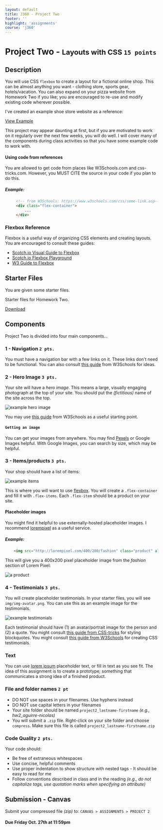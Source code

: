 ```yaml
---
layout: default
title: J360 - Project Two
footer: ''
highlight: 'assignments'
course: 'j360'
---
```

# Project Two - <small>Layouts with CSS `15 points`</small>
## Description
You will use CSS `flexbox` to create a layout for a fictional online shop. This can be almost anything you want - clothing store, sports gear, hotels/vacation. You can also expand on your pizza website from Homework Two if you like; you are encouraged to re-use and modify existing code wherever possible.

<div class="card-block">
  <p class="card-text">I've created an example shoe store website as a reference:</p>
  <a href="../examples/shoes/" class="btn btn-primary" target="_blank">View Example</a>
</div>

This project may appear daunting at first, but if you are motivated to work on it regularly over the next few weeks, you will do well. I will cover many of the components during class activities so that you have some example code to work with.

#### Using code from references
You are allowed to get code from places like W3Schools.com and css-tricks.com. However, you MUST CITE the source in your code if you plan to do this.

##### Example:

```html
     <!-- from W3Schools: https://www.w3schools.com/css/some-link.asp-->
     <div class="flex-container">
         ...
     </div>
```

### Flexbox Reference
Flexbox is a useful way of organizing CSS elements and creating layouts. You are encouraged to consult these guides:

 * [Scotch.io Visual Guide to Flexbox](https://scotch.io/tutorials/a-visual-guide-to-css3-flexbox-properties)
 * [Scotch.io Flexbox Playground](https://demos.scotch.io/visual-guide-to-css3-flexbox-flexbox-playground/demos/)
 * [W3 Guide to Flexbox](https://www.w3schools.com/css/css3_flexbox.asp)


## Starter Files
You are given some starter files.

<div class="card-block">
  <p class="card-text">Starter files for Homework Two.</p>
  <a href="p2-starter.zip" class="btn btn-primary" target="_blank">Download</a>
</div>

## Components
Project Two is divided into four main components...

### 1 - Navigation `2 pts.`
You must have a navigation bar with a few links on it. These links don't need to be functional.
You can also consult [this guide](https://www.w3schools.com/css/css_navbar.asp) from W3Schools for ideas.

### 2 - Hero Image `3 pts.`
Your site will have a _hero image_. This means a large, visually engaging photograph at the top of your site. You should put the _(fictitious)_ name of the site across the top.

<img src="img/ex-hero.png" class="tut" alt="example hero image">

You may use [this guide](https://www.w3schools.com/howto/howto_css_hero_image.asp) from W3Schools as a useful starting point.

#### `Getting an image`
You can get your images from anywhere. You may find [Pexels](https://www.pexels.com/) or Google Images helpful. With Google Images, you can search by size, which may be helpful.

### 3 - Items/products `3 pts.`
Your shop should have a list of items:

<img src="img/ex-items.png" class="tut" alt="example items">

This is where you will want to use [flexbox](https://www.w3schools.com/css/css3_flexbox.asp). You will create a `.flex-container` and fill it with `.flex-items`. Each `.flex-item` should be a product on your site.

#### Placeholder images
You might find it helpful to use externally-hosted placeholder images. I recommend [lorempixel](http://lorempixel.com/) as a useful service.

##### Example:
```html
    <img src="http://lorempixel.com/400/200/fashion" class="product" alt="a product">
```

This will give you a 400x200 pixel placeholder image from the _fashion_ section of Lorem Pixel:

 <img src="http://lorempixel.com/400/200/fashion/3" class="tut" alt="a product">

### 4 - Testimonials `3 pts.`
You will create placeholder testimonials. In your starter files, you will see `img/img-avatar.png`. You can use this as an example image for the testimonials.

<img src="img/ex-testimonials.png" class="tut" alt="example testimonials">

Each testimonial should have (1) an avatar/portrait image for the person and (2) a quote. You might consult [this guide from CSS-tricks](https://css-tricks.com/examples/Blockquotes/) for styling blockquotes. You might consult [this guide from W3Schools](https://www.w3schools.com/howto/howto_css_testimonials.asp) for creating CSS testimonials.

### Text
You can use [lorem ipsum](http://www.lipsum.com/) placeholder text, or fill in text as you see fit. The idea of this assignment is to create a prototype; something that communicates a strong idea of a finished product.

### File and folder names `2 pt`
 * DO NOT use spaces in your filenames. Use hyphens instead
 * DO NOT use capital letters in your filenames
 * Your site folder should be named `project2_lastname-firstname` _(e.g., hw2_aguirre-nicolas)_
 * You will submit a `.zip` file. Right-click on your site folder and choose `compress`. Make sure this file is called `project2_lastname-firstname.zip`

### Code Quality `2 pts.`
Your code should:

 * Be free of extraneous whitespaces
 * Use concise, helpful comments
 * Use proper indentation to show structure with nested tags - It should be easy to read for me
 * Follow conventions described in class and in the reading _(e.g., do not capitalize tags, use quotation marks when specifying an attribute)_


## Submission - Canvas
Submit your compressed file _(zip)_ to: `CANVAS > ASSIGNMENTS > PROJECT 2`

#### **Due Friday Oct. 27th at 11:59pm**
